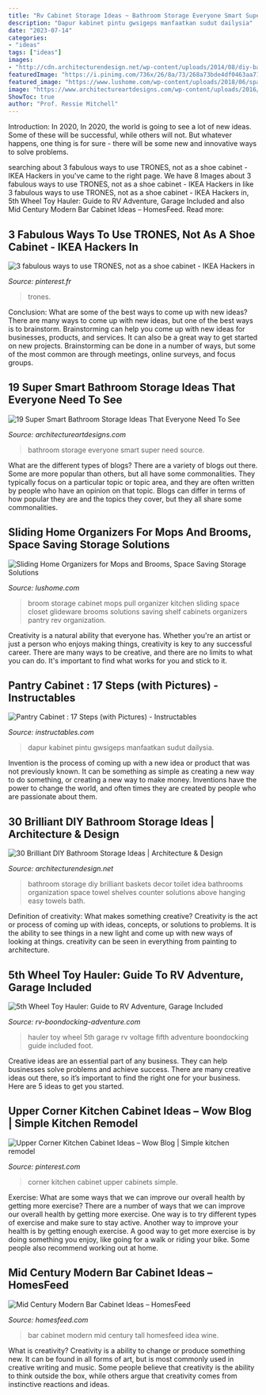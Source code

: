 ```yaml
---
title: "Rv Cabinet Storage Ideas ~ Bathroom Storage Everyone Smart Super Need Source"
description: "Dapur kabinet pintu gwsigeps manfaatkan sudut dailysia"
date: "2023-07-14"
categories:
- "ideas"
tags: ["ideas"]
images:
- "http://cdn.architecturendesign.net/wp-content/uploads/2014/08/diy-bathroom-storage-ideas-2.jpg"
featuredImage: "https://i.pinimg.com/736x/26/8a/73/268a73bde4df0463aa712893d0964125.jpg"
featured_image: "https://www.lushome.com/wp-content/uploads/2018/06/space-saving-broom-storage-solutions-2.jpg"
image: "https://www.architectureartdesigns.com/wp-content/uploads/2016/01/6-30.jpg"
ShowToc: true
author: "Prof. Ressie Mitchell"
---
```



Introduction: In 2020,
In 2020, the world is going to see a lot of new ideas. Some of these will be successful, while others will not. But whatever happens, one thing is for sure - there will be some new and innovative ways to solve problems.

	

		
searching about 3 fabulous ways to use TRONES, not as a shoe cabinet - IKEA Hackers in you've came to the right page. We have 8 Images about 3 fabulous ways to use TRONES, not as a shoe cabinet - IKEA Hackers in like 3 fabulous ways to use TRONES, not as a shoe cabinet - IKEA Hackers in, 5th Wheel Toy Hauler: Guide to RV Adventure, Garage Included and also Mid Century Modern Bar Cabinet Ideas – HomesFeed. Read more:
		
    
## 3 Fabulous Ways To Use TRONES, Not As A Shoe Cabinet - IKEA Hackers In

<img loading=lazy src="https://i.pinimg.com/736x/86/90/a9/8690a9888af6553b27320065bf42f6c6.jpg" onerror="this.onerror=null;this.src='https://tse1.mm.bing.net/th?id=OIP.mdPLQKo7tUcTVoHuJLw7UgHaJ3&amp;pid=15.1';" alt="3 fabulous ways to use TRONES, not as a shoe cabinet - IKEA Hackers in">

_Source: pinterest.fr_

>trones. 

	

Conclusion: What are some of the best ways to come up with new ideas?
There are many ways to come up with new ideas, but one of the best ways is to brainstorm. Brainstorming can help you come up with new ideas for businesses, products, and services. It can also be a great way to get started on new projects. Brainstorming can be done in a number of ways, but some of the most common are through meetings, online surveys, and focus groups.

    
## 19 Super Smart Bathroom Storage Ideas That Everyone Need To See

<img loading=lazy src="https://www.architectureartdesigns.com/wp-content/uploads/2016/01/6-30.jpg" onerror="this.onerror=null;this.src='https://tse4.mm.bing.net/th?id=OIP.tupXrFOduaanPGF4O3sooQHaLH&amp;pid=15.1';" alt="19 Super Smart Bathroom Storage Ideas That Everyone Need To See">

_Source: architectureartdesigns.com_

>bathroom storage everyone smart super need source. 

	

What are the different types of blogs?
There are a variety of blogs out there. Some are more popular than others, but all have some commonalities. They typically focus on a particular topic or topic area, and they are often written by people who have an opinion on that topic. Blogs can differ in terms of how popular they are and the topics they cover, but they all share some commonalities.

    
## Sliding Home Organizers For Mops And Brooms, Space Saving Storage Solutions

<img loading=lazy src="https://www.lushome.com/wp-content/uploads/2018/06/space-saving-broom-storage-solutions-2.jpg" onerror="this.onerror=null;this.src='https://tse1.mm.bing.net/th?id=OIP.E0iDrP--pzeI2TBEhA5imAAAAA&amp;pid=15.1';" alt="Sliding Home Organizers for Mops and Brooms, Space Saving Storage Solutions">

_Source: lushome.com_

>broom storage cabinet mops pull organizer kitchen sliding space closet glideware brooms solutions saving shelf cabinets organizers pantry rev organization. 

	

Creativity is a natural ability that everyone has. Whether you're an artist or just a person who enjoys making things, creativity is key to any successful career. There are many ways to be creative, and there are no limits to what you can do. It's important to find what works for you and stick to it.

    
## Pantry Cabinet : 17 Steps (with Pictures) - Instructables

<img loading=lazy src="https://content.instructables.com/ORIG/FD0/3QA9/HCV8TZKH/FD03QA9HCV8TZKH.jpg?auto=webp&amp;frame=1" onerror="this.onerror=null;this.src='https://tse3.mm.bing.net/th?id=OIP.rwrmztrtfF5wEhMW9L9ovwHaLE&amp;pid=15.1';" alt="Pantry Cabinet : 17 Steps (with Pictures) - Instructables">

_Source: instructables.com_

>dapur kabinet pintu gwsigeps manfaatkan sudut dailysia. 

	

Invention is the process of coming up with a new idea or product that was not previously known. It can be something as simple as creating a new way to do something, or creating a new way to make money. Inventions have the power to change the world, and often times they are created by people who are passionate about them.

    
## 30 Brilliant DIY Bathroom Storage Ideas | Architecture &amp; Design

<img loading=lazy src="http://cdn.architecturendesign.net/wp-content/uploads/2014/08/diy-bathroom-storage-ideas-2.jpg" onerror="this.onerror=null;this.src='https://tse4.mm.bing.net/th?id=OIP.Q2RNy6xFFL_dVzWrGpe9MAHaLH&amp;pid=15.1';" alt="30 Brilliant DIY Bathroom Storage Ideas | Architecture &amp; Design">

_Source: architecturendesign.net_

>bathroom storage diy brilliant baskets decor toilet idea bathrooms organization space towel shelves counter solutions above hanging easy towels bath. 

	

Definition of creativity: What makes something creative?
Creativity is the act or process of coming up with ideas, concepts, or solutions to problems. It is the ability to see things in a new light and come up with new ways of looking at things. creativity can be seen in everything from painting to architecture.

    
## 5th Wheel Toy Hauler: Guide To RV Adventure, Garage Included

<img loading=lazy src="http://www.rv-boondocking-adventure.com/image-files/voltage-5th-wheel-toy-hauler.jpg" onerror="this.onerror=null;this.src='https://tse2.mm.bing.net/th?id=OIP.O-lYURNbSYW1G6kthVD9hQAAAA&amp;pid=15.1';" alt="5th Wheel Toy Hauler: Guide to RV Adventure, Garage Included">

_Source: rv-boondocking-adventure.com_

>hauler toy wheel 5th garage rv voltage fifth adventure boondocking guide included foot. 

	

Creative ideas are an essential part of any business. They can help businesses solve problems and achieve success. There are many creative ideas out there, so it’s important to find the right one for your business. Here are 5 ideas to get you started.

    
## Upper Corner Kitchen Cabinet Ideas – Wow Blog | Simple Kitchen Remodel

<img loading=lazy src="https://i.pinimg.com/736x/26/8a/73/268a73bde4df0463aa712893d0964125.jpg" onerror="this.onerror=null;this.src='https://tse1.mm.bing.net/th?id=OIP.CAm1-heU4ImfgE66Ej4uOwAAAA&amp;pid=15.1';" alt="Upper Corner Kitchen Cabinet Ideas – Wow Blog | Simple kitchen remodel">

_Source: pinterest.com_

>corner kitchen cabinet upper cabinets simple. 

	

Exercise: What are some ways that we can improve our overall health by getting more exercise?
There are a number of ways that we can improve our overall health by getting more exercise. One way is to try different types of exercise and make sure to stay active. Another way to improve your health is by getting enough exercise. A good way to get more exercise is by doing something you enjoy, like going for a walk or riding your bike. Some people also recommend working out at home.

    
## Mid Century Modern Bar Cabinet Ideas – HomesFeed

<img loading=lazy src="https://homesfeed.com/wp-content/uploads/2015/10/Tall-bar-cabinet-idea-with-open-shelves-for-storing-wine-glasses-shaker-and-wine-bottles-.jpg" onerror="this.onerror=null;this.src='https://tse3.mm.bing.net/th?id=OIP.fybVGrpYjcFQ1ycLfRFSRQHaJ4&amp;pid=15.1';" alt="Mid Century Modern Bar Cabinet Ideas – HomesFeed">

_Source: homesfeed.com_

>bar cabinet modern mid century tall homesfeed idea wine. 

	

What is creativity?
Creativity is a ability to change or produce something new. It can be found in all forms of art, but is most commonly used in creative writing and music. Some people believe that creativity is the ability to think outside the box, while others argue that creativity comes from instinctive reactions and ideas.

